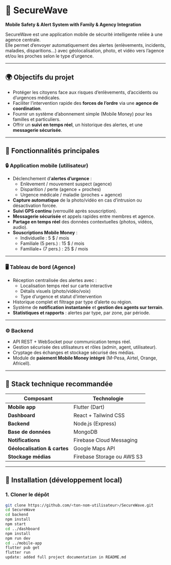 # 🚨 SecureWave  
**Mobile Safety & Alert System with Family & Agency Integration**

SecureWave est une application mobile de sécurité intelligente reliée à une agence centrale.  
Elle permet d’envoyer automatiquement des alertes (enlèvements, incidents, maladies, disparitions…) avec géolocalisation, photo, et vidéo vers l’agence et/ou les proches selon le type d’urgence.  

---

## 🌍 Objectifs du projet

- Protéger les citoyens face aux risques d’enlèvements, d’accidents ou d’urgences médicales.  
- Faciliter l’intervention rapide des **forces de l’ordre** via une **agence de coordination**.  
- Fournir un système d’abonnement simple (Mobile Money) pour les familles et particuliers.  
- Offrir un **suivi en temps réel**, un historique des alertes, et une **messagerie sécurisée**.

---

## 🧠 Fonctionnalités principales

### 🔒 Application mobile (utilisateur)
- Déclenchement d’**alertes d’urgence** :
  - Enlèvement / mouvement suspect (agence)
  - Disparition / perte (agence + proches)
  - Urgence médicale / maladie (proches + agence)
- **Capture automatique** de la photo/vidéo en cas d’intrusion ou désactivation forcée.
- **Suivi GPS continu** (verrouillé après souscription).
- **Messagerie sécurisée** et appels rapides entre membres et agence.
- **Partage en temps réel** des données contextuelles (photos, vidéos, audio).
- **Souscriptions Mobile Money** :
  - Individuelle : 5 $ / mois  
  - Familiale (5 pers.) : 15 $ / mois  
  - Familiale+ (7 pers.) : 25 $ / mois

---

### 🖥️ Tableau de bord (Agence)
- Réception centralisée des alertes avec :
  - Localisation temps réel sur carte interactive  
  - Détails visuels (photo/vidéo/voix)  
  - Type d’urgence et statut d’intervention
- Historique complet et filtrage par type d’alerte ou région.
- Système de **notification instantanée** et **gestion des agents sur terrain**.
- **Statistiques et rapports** : alertes par type, par zone, par période.

---

### ⚙️ Backend
- API REST + WebSocket pour communication temps réel.
- Gestion sécurisée des utilisateurs et rôles (admin, agent, utilisateur).
- Cryptage des échanges et stockage sécurisé des médias.
- Module de **paiement Mobile Money intégré** (M-Pesa, Airtel, Orange, Africell).

---

## 📱 Stack technique recommandée

| Composant | Technologie |
|------------|--------------|
| **Mobile app** | Flutter (Dart) |
| **Dashboard** | React + Tailwind CSS |
| **Backend** | Node.js (Express) |
| **Base de données** | MongoDB |
| **Notifications** | Firebase Cloud Messaging |
| **Géolocalisation & cartes** | Google Maps API |
| **Stockage médias** | Firebase Storage ou AWS S3 |

---

## 💾 Installation (développement local)

### 1. Cloner le dépôt
```bash
git clone https://github.com/<ton-nom-utilisateur>/SecureWave.git
cd SecureWave
cd backend
npm install
npm start
cd ../dashboard
npm install
npm run dev
cd ../mobile-app
flutter pub get
flutter run
update: added full project documentation in README.md
